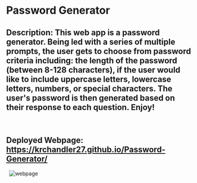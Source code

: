 # Password Generator

## Description: This web app is a password generator. Being led with a series of multiple prompts, the user gets to choose from password criteria including: the length of the password (between 8-128 characters), if the user would like to include uppercase letters, lowercase letters, numbers, or special characters. The user's password is then generated based on their response to each question. Enjoy!
&nbsp; 
## Deployed Webpage: https://krchandler27.github.io/Password-Generator/  
&nbsp; 
![webpage](https://user-images.githubusercontent.com/116527506/204446855-cfc23975-8056-4903-9992-a1bf6000730d.JPG)